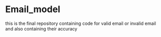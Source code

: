 # Email_model
this is the final repository containing code for valid email or invalid email and also containing their accuracy

